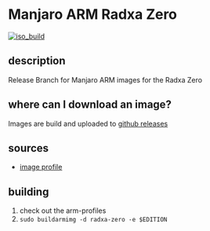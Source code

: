 # Manjaro ARM Radxa Zero
[![iso_build](https://github.com/manjaro-arm/radxa-zero-images/workflows/image_build_all/badge.svg)](https://github.com/manjaro-arm/radxa-zero-images/actions)

## description

Release Branch for Manjaro ARM images for the Radxa Zero

## where can I download an image?

Images are build and uploaded to [github releases](https://github.com/manjaro-arm/radxa-zero-images/releases)

## sources

- [image profile](https://github.com/manjaro-pinephone/arm-profiles)

## building

1. check out the arm-profiles
2. `sudo buildarmimg -d radxa-zero -e $EDITION`
